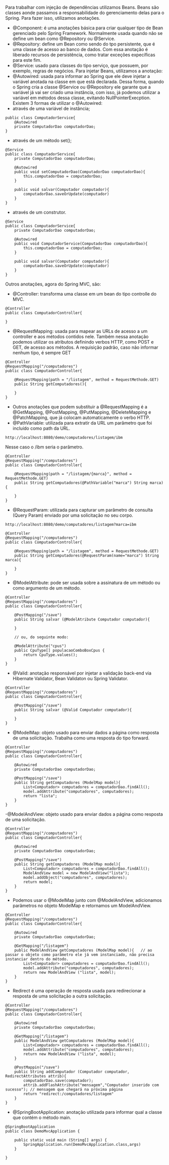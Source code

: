 Para trabalhar com injeção de dependências utilizamos Beans. Beans são classes aonde passamos a responsabilidade do gerenciamento delas para o Spring. Para fazer isso, utilizamos anotações.
- @Component: é uma anotações básica para criar qualquer tipo de Bean gerenciado pelo Spring Framework. Normalmente usada quando não se define um bean como @Repository ou @Service.
- @Repository: define um Bean como sendo do tpo persistente, que é uma classe de acesso ao banco de dados. Com essa anotação é liberado recursos de persistência, como tratar exceções expecíficas para este fim.
- @Service: usado para classes do tipo serviço, que possuem, por exemplo, regras de negócios.
Para injetar Beans, utilizamos a anotação:
- @Autowired: usada para informar ao Spring que ele deve injetar a variável anotada na classe em que está declarada. Dessa forma, quando o Spring cria a classe @Service ou @Repository ele garante que a variável já vai ser criado uma instância, com isso, já podemos utilizar a variável em métodos dessa classe, evitando NullPointerExecption.
Existem 3 formas de utilizar o @Autowired:
- através de uma variável de instância;
```
public class ComputadorService{
    @Autowired
    private ComputadorDao computadorDao;
}
```
- através de um método set();
```
@Service
public class ComputadorService{
    private ComputadorDao computadorDao;

    @Autowired
    public void setComputadorDao(ComputadorDao computadorDao){
        this.computadorDao = computadorDao;
    }

    public void salvar(Computador computador){
        computadorDao.saveOrUpdate(computador)
    }
}
```
- através de um construtor.
```
@Service
public class ComputadorService{
    private ComputadorDao computadorDao;

    @Autowired
    public void ComputadorService(ComputadorDao computadorDao){
        this.computadorDao = computadorDao;
    }

    public void salvar(Computador computador){
        computadorDao.saveOrUpdate(computador)
    }
}
```

Outros anotações, agora do Spring MVC, são:
- @Controller: transforma uma classe em um bean do tipo controlle do MVC.
```
@Controller
public class ComputadorController{

}
```
- @RequestMapping: usada para mapear as URLs de acesso a um controller e aos métodos contidos nele. Também nessa anotação podemos utilizar os atributos definindo verbos HTTP, como POST e GET, de acesso aos métodos. A requisição padrão, caso não informar nenhum tipo, é sempre GET
```
@Controller
@RequestMapping("/computadores")
public class ComputadorController{

    @RequestMapping(path = "/listagem", method = RequestMethode.GET)
    public String getComputadores(){

    }
}
```
- Outros anotações que podem substituir a @RequestMapping é a @GetMapping, @PostMapping, @PutMapping, @DeleteMapping e @PatchMapping, que já colocam automaticamente o verbo HTTP.
- @PathVariable: utilizada para extratir da URL um parâmetro que foi incluído como path da URL.
```
http://localhost:8080/demo/computadores/listagem/ibm
```
Nesse caso o /ibm seria o parâmetro.
```
@Controller
@RequestMapping("/computadores")
public class ComputadorController{

    @RequestMapping(path = "/listagem/{marca}", method = RequestMethode.GET)
    public String getComputadores(@PathVariable("marca") String marca){

    }
}
```
- @RequestParam: utilizada para capturar um parâmetro de consulta (Query Param) enviado por uma solicitação no seu corpo.
```
http://localhost:8080/demo/computadores/listagem?marca=ibm
```
```
@Controller
@RequestMapping("/computadores")
public class ComputadorController{

    @RequestMapping(path = "/listagem", method = RequestMethode.GET)
    public String getComputadores(@RequestParam(name="marca") String marca){

    }
}
```
- @ModelAttribute: pode ser usada sobre a assinatura de um método ou como argumento de um método.
```
@Controller
@RequestMapping("/computadores")
public class ComputadorController{

    @PostMapping("/save")
    public String salvar (@ModelAtribute Computador computador){

    }

    // ou, do seguinte modo:

    @ModelAttribute("cpus")
    public CpuType[] populacaoComboBoxCpus {
        return CpuType.values();
    }
}
```

- @Valid: anotação responsável por injetar a validação back-end via Hibernate Validator, Bean Validaton ou Spring Validator.
```
@Controller
@RequestMapping("/computadores")
public class ComputadorController{

    @PostMapping("/save")
    public String salvar (@Valid Computador computador){

    }
}
```
- @ModelMap: objeto usado para enviar dados a página como resposta de uma solicitação. Trabalha como uma resposta do tipo forward.
```
@Controller
@RequestMapping("/computadores")
public class ComputadorController{

    @Autowired
    private ComputadorDao computadorDao;

    @PostMapping("/save")
    public String getComputadores (ModelMap model){
        List<Computador> computadores = computadorDao.findAll();
        model.addAttribute("computadores", computadores);
        return "lista";
    }
}
```

-@ModelAndView: objeto usado para enviar dados a página como resposta de uma solicitação.
```
@Controller
@RequestMapping("/computadores")
public class ComputadorController{

    @Autowired
    private ComputadorDao computadorDao;

    @PostMapping("/save")
    public String getComputadores (ModelMap model){
        List<Computador> computadores = computadorDao.findAll();
        ModelAndView model = new ModelAndView("lista");
        model.addObject("computadores", computadores);
        return model;
    }
}
```

- Podemos usar o @ModelMap junto com @ModelAndView, adicionamos parâmetros no objeto ModelMap e retornamos um ModelAndView.

```
@Controller
@RequestMapping("/computadores")
public class ComputadorController{

    @Autowired
    private ComputadorDao computadorDao;

    @GetMapping("/listagem")
    public ModelAndView getComputadores (ModelMap model){   // ao passar o objeto como parâmetro ele já vem instanciado, não precisa instanciar dentro do método.
        List<Computador> computadores = computadorDao.findAll();
        model.addAttribute("computadores", computadores);
        return new ModelAndView ("lista", model);
    }
}
```

- Redirect é uma operação de resposta usada para redirecionar a resposta de uma solicitação a outra solicitação.

```
@Controller
@RequestMapping("/computadores")
public class ComputadorController{

    @Autowired
    private ComputadorDao computadorDao;

    @GetMapping("/listagem")
    public ModelAndView getComputadores (ModelMap model){
        List<Computador> computadores = computadorDao.findAll();
        model.addAttribute("computadores", computadores);
        return new ModelAndView ("lista", model);
    }

    @PostMappin("/save")
    public String addComputador (Computador computador, RedirectAttributes attrib){
        computadorDao.save(computador);
        attrib.addFlashAttribute("mensagem","Computador inserido com sucesso"); // mensagem que chegará na próxima página
        return "redirect:/computadores/listagem"
    }
}
```

- @SpringBootApplication: anotação utilizada para informar qual a classe que contém o método main.

```
@SpringBootApplication
public class DemoMvcApplication {

    public static void main (String[] args) {
        SpringApplication.run(DemoMvcApplication.class,args)
    }

}
```